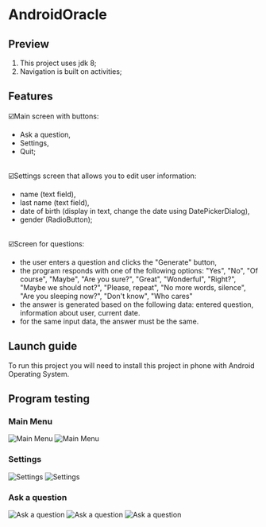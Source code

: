 # AndroidOracle

## Preview
1. This project uses jdk 8;
2. Navigation is built on activities;

## Features
☑️Main screen with buttons:
- Ask a question,
- Settings,
- Quit;

<br>☑️Settings screen that allows you to edit user information:
- name (text field),
- last name (text field),
- date of birth (display in text, change the date using DatePickerDialog),
- gender (RadioButton);

<br>☑️Screen for questions:
- the user enters a question and clicks the "Generate" button,
- the program responds with one of the following options: "Yes", "No", "Of course", "Maybe", "Are you sure?", "Great", "Wonderful", "Right?", "Maybe we should not?", "Please, repeat", "No more words, silence", "Are you sleeping now?", "Don't know", "Who cares"
- the answer is generated based on the following data: entered question, information about user, current date.
- for the same input data, the answer must be the same.

## Launch guide
To run this project you will need to install this project in phone with Android Operating System.

## Program testing
### Main Menu
![Main Menu](app/src/main/res/img/main.jpg)
![Main Menu](app/src/main/res/img/main_land.jpg)
### Settings
![Settings](app/src/main/res/img/setting.jpg)
![Settings](app/src/main/res/img/setting_land.jpg)
### Ask a question
![Ask a question](app/src/main/res/img/ask_a_question.jpg)
![Ask a question](app/src/main/res/img/ask_a_question_done.jpg)
![Ask a question](app/src/main/res/img/ask_a_question_done_land.jpg)
